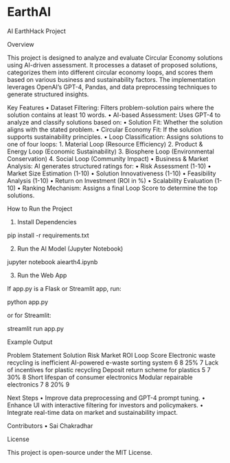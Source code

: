 # EarthAI
AI EarthHack Project

Overview

This project is designed to analyze and evaluate Circular Economy solutions using AI-driven assessment. It processes a dataset of proposed solutions, categorizes them into different circular economy loops, and scores them based on various business and sustainability factors. The implementation leverages OpenAI’s GPT-4, Pandas, and data preprocessing techniques to generate structured insights.

Key Features
	•	Dataset Filtering: Filters problem-solution pairs where the solution contains at least 10 words.
	•	AI-based Assessment: Uses GPT-4 to analyze and classify solutions based on:
	•	Solution Fit: Whether the solution aligns with the stated problem.
	•	Circular Economy Fit: If the solution supports sustainability principles.
	•	Loop Classification: Assigns solutions to one of four loops:
	1.	Material Loop (Resource Efficiency)
	2.	Product & Energy Loop (Economic Sustainability)
	3.	Biosphere Loop (Environmental Conservation)
	4.	Social Loop (Community Impact)
	•	Business & Market Analysis: AI generates structured ratings for:
	•	Risk Assessment (1-10)
	•	Market Size Estimation (1-10)
	•	Solution Innovativeness (1-10)
	•	Feasibility Analysis (1-10)
	•	Return on Investment (ROI in %)
	•	Scalability Evaluation (1-10)
	•	Ranking Mechanism: Assigns a final Loop Score to determine the top solutions.

How to Run the Project

1. Install Dependencies

pip install -r requirements.txt

2. Run the AI Model (Jupyter Notebook)

jupyter notebook aiearth4.ipynb

3. Run the Web App

If app.py is a Flask or Streamlit app, run:

python app.py

or for Streamlit:

streamlit run app.py

Example Output

Problem Statement	Solution	Risk	Market	ROI	Loop Score
Electronic waste recycling is inefficient	AI-powered e-waste sorting system	6	8	25%	7
Lack of incentives for plastic recycling	Deposit return scheme for plastics	5	7	30%	8
Short lifespan of consumer electronics	Modular repairable electronics	7	8	20%	9

Next Steps
	•	Improve data preprocessing and GPT-4 prompt tuning.
	•	Enhance UI with interactive filtering for investors and policymakers.
	•	Integrate real-time data on market and sustainability impact.

Contributors
	•	Sai Chakradhar


License

This project is open-source under the MIT License.

